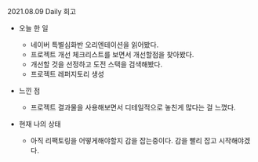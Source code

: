2021.08.09 Daily 회고

- 오늘 한 일

  - 네이버 특별심화반 오리엔테이션을 읽어봤다.
  - 프로젝트 개선 체크리스트를 보면서 개선할점을 찾아봤다.
  - 개선할 것을 선정하고 도전 스택을 검색해봤다.
  - 프로젝트 레퍼지토리 생성

- 느낀 점

  - 프로젝트 결과물을 사용해보면서 디테일적으로 놓친게 많다는 걸 느꼈다.

- 현재 나의 상태
  - 아직 리팩토링을 어떻게해야할지 감을 잡는중이다. 감을 빨리 잡고 시작해야겠다.
